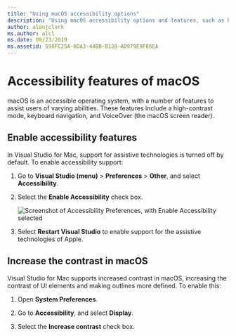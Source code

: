```yaml
---
title: "Using macOS accessibility options"
description: "Using macOS accessibility options and features, such as high contrast, keyboard navigation, and VoiceOver"
author: alanjclark
ms.author: alcl
ms.date: 09/23/2019
ms.assetid: 598FC25A-6DA3-44BB-B128-AD979E9F86EA
---
```


# Accessibility features of macOS

macOS is an accessible operating system, with a number of features to assist users of varying abilities. These features include a high-contrast mode, keyboard navigation, and VoiceOver (the macOS screen reader).

## Enable accessibility features

In Visual Studio for Mac, support for assistive technologies is turned off by default. To enable accessibility support:

1. Go to **Visual Studio (menu)** > **Preferences** > **Other**, and select **Accessibility**.

1. Select the **Enable Accessibility** check box.

   ![Screenshot of Accessibility Preferences, with Enable Accessibility selected](media/accessibility-preferences.png)

1. Select **Restart Visual Studio** to enable support for the assistive technologies of Apple.

## Increase the contrast in macOS

Visual Studio for Mac supports increased contrast in macOS, increasing the contrast of UI elements and making outlines more defined. To enable this:

1. Open **System Preferences**.

1. Go to **Accessibility**, and select **Display**.

1. Select the **Increase contrast** check box.